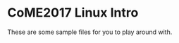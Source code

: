 CoME2017 Linux Intro
====================

These are some sample files for you to play around with.

